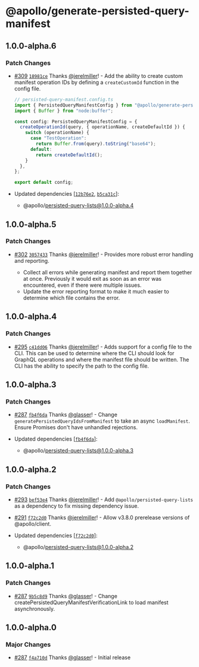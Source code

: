 # @apollo/generate-persisted-query-manifest

## 1.0.0-alpha.6

### Patch Changes

- [#309](https://github.com/apollographql/apollo-utils/pull/309) [`18981ce`](https://github.com/apollographql/apollo-utils/commit/18981ce68fa65eb99bd46172f2ce6c055170cd18) Thanks [@jerelmiller](https://github.com/jerelmiller)! - Add the ability to create custom manifest operation IDs by defining a `createCustomId` function in the config file.

  ```ts
  // persisted-query-manifest.config.ts
  import { PersistedQueryManifestConfig } from "@apollo/generate-persisted-query-manifest";
  import { Buffer } from "node:buffer";

  const config: PersistedQueryManifestConfig = {
    createOperationId(query, { operationName, createDefaultId }) {
      switch (operationName) {
        case "TestOperation":
          return Buffer.from(query).toString("base64");
        default:
          return createDefaultId();
      }
    },
  };

  export default config;
  ```

- Updated dependencies [[`12b76e2`](https://github.com/apollographql/apollo-utils/commit/12b76e24fb29bb43540798a142497b37ba4bd016), [`b5ca31c`](https://github.com/apollographql/apollo-utils/commit/b5ca31c18b1689c08be21bed79ea37c81152abed)]:
  - @apollo/persisted-query-lists@1.0.0-alpha.4

## 1.0.0-alpha.5

### Patch Changes

- [#302](https://github.com/apollographql/apollo-utils/pull/302) [`3057433`](https://github.com/apollographql/apollo-utils/commit/30574331ef2ab3215d6c0c0d77aee81f29bafc84) Thanks [@jerelmiller](https://github.com/jerelmiller)! - Provides more robust error handling and reporting.

  - Collect all errors while generating manifest and report them together at once. Previously it would exit as soon as an error was encountered, even if there were multiple issues.
  - Update the error reporting format to make it much easier to determine which file contains the error.

## 1.0.0-alpha.4

### Patch Changes

- [#295](https://github.com/apollographql/apollo-utils/pull/295) [`c41dd06`](https://github.com/apollographql/apollo-utils/commit/c41dd06ccb0d4b89c12a9458e9cb76ccc3cb4150) Thanks [@jerelmiller](https://github.com/jerelmiller)! - Adds support for a config file to the CLI. This can be used to determine where the CLI should look for GraphQL operations and where the manifest file should be written. The CLI has the ability to specify the path to the config file.

## 1.0.0-alpha.3

### Patch Changes

- [#287](https://github.com/apollographql/apollo-utils/pull/287) [`fb4f6da`](https://github.com/apollographql/apollo-utils/commit/fb4f6da57acf48ba6eba90011a42d8a9397f6649) Thanks [@glasser](https://github.com/glasser)! - Change `generatePersistedQueryIdsFromManifest` to take an async `loadManifest`. Ensure Promises don't have unhandled rejections.

- Updated dependencies [[`fb4f6da`](https://github.com/apollographql/apollo-utils/commit/fb4f6da57acf48ba6eba90011a42d8a9397f6649)]:
  - @apollo/persisted-query-lists@1.0.0-alpha.3

## 1.0.0-alpha.2

### Patch Changes

- [#293](https://github.com/apollographql/apollo-utils/pull/293) [`bef53e4`](https://github.com/apollographql/apollo-utils/commit/bef53e4cfc173eefff3b773335002627aaebc35b) Thanks [@jerelmiller](https://github.com/jerelmiller)! - Add `@apollo/persisted-query-lists` as a dependency to fix missing dependency issue.

- [#291](https://github.com/apollographql/apollo-utils/pull/291) [`f72c2d0`](https://github.com/apollographql/apollo-utils/commit/f72c2d08da2e14d477e9c8528d47c2f219554537) Thanks [@jerelmiller](https://github.com/jerelmiller)! - Allow v3.8.0 prerelease versions of @apollo/client.

- Updated dependencies [[`f72c2d0`](https://github.com/apollographql/apollo-utils/commit/f72c2d08da2e14d477e9c8528d47c2f219554537)]:
  - @apollo/persisted-query-lists@1.0.0-alpha.2

## 1.0.0-alpha.1

### Patch Changes

- [#287](https://github.com/apollographql/apollo-utils/pull/287) [`9b5c8d9`](https://github.com/apollographql/apollo-utils/commit/9b5c8d92e3f47b43c32b4b014428c49cc0b38219) Thanks [@glasser](https://github.com/glasser)! - Change createPersistedQueryManifestVerificationLink to load manifest asynchronously.

## 1.0.0-alpha.0

### Major Changes

- [#287](https://github.com/apollographql/apollo-utils/pull/287) [`f4a710d`](https://github.com/apollographql/apollo-utils/commit/f4a710dbe22bf1b579299e1438ac6cb45ec912ab) Thanks [@glasser](https://github.com/glasser)! - Initial release

